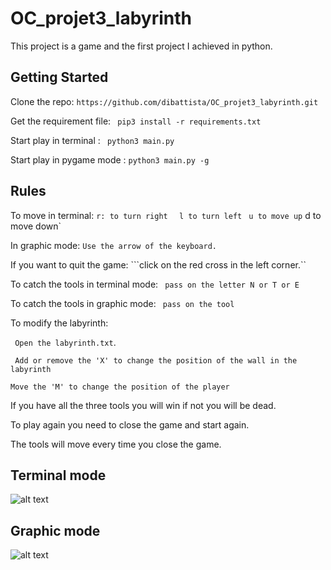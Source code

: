 # OC_projet3_labyrinth

This project is a game and the first project I achieved in python.

## Getting Started

Clone the repo:
``` https://github.com/dibattista/OC_projet3_labyrinth.git ```

Get the requirement file:
``` pip3 install -r requirements.txt```

Start play in terminal :
``` python3 main.py```

Start play in pygame mode :
``` python3 main.py -g ```

## Rules 

To move in terminal:
`r: to turn right ` ` l to turn left` ` u to move up`
d to move down`

In graphic mode: 
```Use the arrow of the keyboard.```

If you want to quit the game:
```click on the red cross in the left corner.``

To catch the tools in terminal mode:
``` pass on the letter N or T or E```

To catch the tools in graphic mode:
``` pass on the tool```

To modify the labyrinth:

``` Open the labyrinth.txt```.

``` Add or remove the 'X' to change the position of the wall in the labyrinth```

```Move the 'M' to change the position of the player```

If you have all the three tools you will win if not you will be dead.

To play again you need to close the game and start again.

The tools will move every time you close the game.

## Terminal mode
![alt text](img/terminal_mode.png)


## Graphic mode
![alt text](img/graphic_mode.png)
